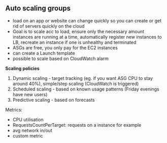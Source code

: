 ## Auto scaling groups
- load on an app or website can change quickly so you can create or get rid of servers quickly on the cloud
- Goal is to scale acc to load, ensure only the necessary amount instances are running at a time, automatically register new instances to LB, recreate an instance if one is unhealthy and terminated
- ASGs are free, you only pay for the EC2 instances
- can create a Launch template
- possible to scale based on CloudWatch alarm

**Scaling policies** 
1. Dynamic scaling - target tracking (eg. if you want ASG CPU to stay around 40%), simple/step scaling (CloudWatch is triggered)
2. Scheduled scaling - based on known usage patterns (Friday evenings have new users)
3. Predictive scaling - based on forecasts

Metrics:
- CPU utilisation
- RequestsCountPerTarget: requests on a instance for example
- avg network in/out
- custom metric
